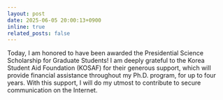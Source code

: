 ```yaml
---
layout: post
date: 2025-06-05 20:00:13+0900
inline: true
related_posts: false
---
```


Today, I am honored to have been awarded the Presidential Science Scholarship for Graduate Students!
I am deeply grateful to the Korea Student Aid Foundation (KOSAF) for their generous support, which will provide financial assistance throughout my Ph.D. program, for up to four years.
With this support, I will do my utmost to contribute to secure communication on the Internet.
